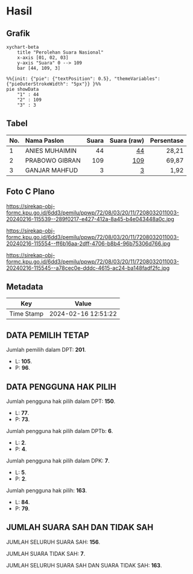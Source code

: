 # Hasil

## Grafik

```mermaid
xychart-beta
    title "Perolehan Suara Nasional"
    x-axis [01, 02, 03]
    y-axis "Suara" 0 --> 109
    bar [44, 109, 3]
```

```mermaid
%%{init: {"pie": {"textPosition": 0.5}, "themeVariables": {"pieOuterStrokeWidth": "5px"}} }%%
pie showData
    "1" : 44
    "2" : 109
    "3" : 3
```

## Tabel

| No. | Nama Paslon    | Suara | Suara (raw) | Persentase |
|:--- |:-------------- | -----:| -----------:| ----------:|
| 1   | ANIES MUHAIMIN | 44    | [44][p-1]   | 28,21      |
| 2   | PRABOWO GIBRAN | 109   | [109][p-2]  | 69,87      |
| 3   | GANJAR MAHFUD  | 3     | [3][p-3]    | 1,92       |


[p-1]: https://github.com/gigit-pemilu/pemilu-2024/blob/main/pilpres/hitung-suara/sub/72-sulawesi-tengah/sub/08-parigi-moutong/sub/03-tinombo/sub/2011-lombok/sub/003-tps/sub/paslon-1.txt
[p-2]: https://github.com/gigit-pemilu/pemilu-2024/blob/main/pilpres/hitung-suara/sub/72-sulawesi-tengah/sub/08-parigi-moutong/sub/03-tinombo/sub/2011-lombok/sub/003-tps/sub/paslon-2.txt
[p-3]: https://github.com/gigit-pemilu/pemilu-2024/blob/main/pilpres/hitung-suara/sub/72-sulawesi-tengah/sub/08-parigi-moutong/sub/03-tinombo/sub/2011-lombok/sub/003-tps/sub/paslon-3.txt

## Foto C Plano

https://sirekap-obj-formc.kpu.go.id/6dd3/pemilu/ppwp/72/08/03/20/11/7208032011003-20240216-115539--289f0217-e427-412a-8a45-b4e043448a0c.jpg

https://sirekap-obj-formc.kpu.go.id/6dd3/pemilu/ppwp/72/08/03/20/11/7208032011003-20240216-115554--ff6b16aa-2dff-4706-b8b4-96b75306d766.jpg

https://sirekap-obj-formc.kpu.go.id/6dd3/pemilu/ppwp/72/08/03/20/11/7208032011003-20240216-115545--a78cec0e-dddc-4615-ac24-ba148fadf2fc.jpg


## Metadata

| Key        | Value               |
| ---------- | ------------------- |
| Time Stamp | 2024-02-16 12:51:22 |


## DATA PEMILIH TETAP

Jumlah pemilih dalam DPT: **201**.
 * L: **105**.
 * P: **96**.

## DATA PENGGUNA HAK PILIH

Jumlah pengguna hak pilih dalam DPT: **150**.
 * L: **77**.
 * P: **73**.

Jumlah pengguna hak pilih dalam DPTb: **6**.
 * L: **2**.
 * P: **4**.

Jumlah pengguna hak pilih dalam DPK: **7**.
 * L: **5**.
 * P: **2**.

Jumlah pengguna hak pilih: **163**.
 * L: **84**.
 * P: **79**.

## JUMLAH SUARA SAH DAN TIDAK SAH

JUMLAH SELURUH SUARA SAH: **156**.

JUMLAH SUARA TIDAK SAH: **7**.

JUMLAH SELURUH SUARA SAH DAN SUARA TIDAK SAH: **163**.



